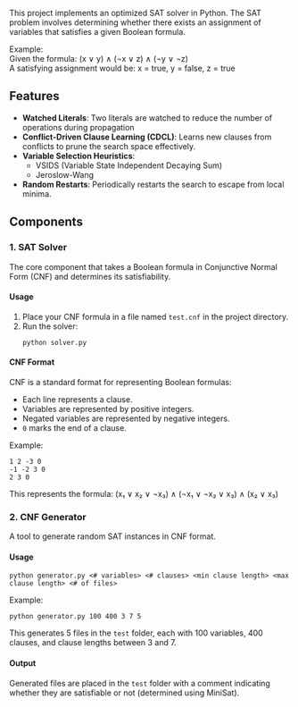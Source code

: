 This project implements an optimized SAT solver in Python. The SAT problem involves determining whether there exists an assignment of variables that satisfies a given Boolean formula.

Example:  
Given the formula: (x ∨ y) ∧ (¬x ∨ z) ∧ (¬y ∨ ¬z)  
A satisfying assignment would be: x = true, y = false, z = true  
## Features

- **Watched Literals**: Two literals are watched to reduce the number of operations during propagation
- **Conflict-Driven Clause Learning (CDCL)**: Learns new clauses from conflicts to prune the search space effectively.
- **Variable Selection Heuristics**:
  - VSIDS (Variable State Independent Decaying Sum)
  - Jeroslow-Wang
- **Random Restarts**: Periodically restarts the search to escape from local minima.

## Components

### 1. SAT Solver

The core component that takes a Boolean formula in Conjunctive Normal Form (CNF) and determines its satisfiability.

#### Usage

1. Place your CNF formula in a file named `test.cnf` in the project directory.
2. Run the solver:
   ```
   python solver.py  
   ```

#### CNF Format

CNF is a standard format for representing Boolean formulas:
- Each line represents a clause.
- Variables are represented by positive integers.
- Negated variables are represented by negative integers.
- `0` marks the end of a clause.

Example:
```
1 2 -3 0
-1 -2 3 0
2 3 0
```
This represents the formula: (x₁ ∨ x₂ ∨ ¬x₃) ∧ (¬x₁ ∨ ¬x₂ ∨ x₃) ∧ (x₂ ∨ x₃)

### 2. CNF Generator

A tool to generate random SAT instances in CNF format.

#### Usage

```
python generator.py <# variables> <# clauses> <min clause length> <max clause length> <# of files>
```

Example:
```
python generator.py 100 400 3 7 5
```
This generates 5 files in the `test` folder, each with 100 variables, 400 clauses, and clause lengths between 3 and 7.

#### Output

Generated files are placed in the `test` folder with a comment indicating whether they are satisfiable or not (determined using MiniSat).

